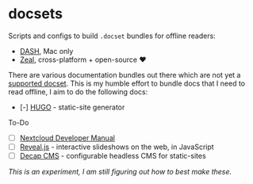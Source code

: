 docsets
=======

Scripts and configs to build `.docset` bundles for offline readers:

- [DASH](https://kapeli.com/dash), Mac only 
- [Zeal](https://zealdocs.org), cross-platform + open-source ❤️

There are various documentation bundles out there which are not yet a [supported
docset](https://kapeli.com/dash#docsets). This is my humble effort to bundle
docs that I need to read offline, I aim to do the following docs:

- [-] [HUGO](https://gohugo.io/documentation/) - static-site generator

To-Do

- [ ] [Nextcloud Developer Manual](https://docs.nextcloud.com/server/latest/developer_manual/)
- [ ] [Reveal.js](https://revealjs.com) - interactive slideshows on the web, in JavaScript
- [ ] [Decap CMS](https://www.decapcms.org) - configurable headless CMS for static-sites

*This is an experiment, I am still figuring out how to best make these.*
